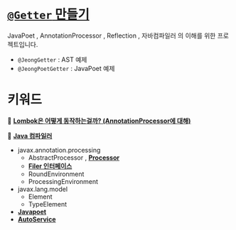 # [**`@Getter` 만들기**](https://jdalma.github.io/docs/toy-project/Jeong-Lombok/#jeong-lombok-github)

JavaPoet , AnnotationProcessor , Reflection , 자바컴파일러 의 이해를 위한 프로젝트입니다.

- `@JeongGetter` : AST 예제
- `@JeongPoetGetter` : JavaPoet 예제

# **키워드**

📌 **[Lombok은 어떻게 동작하는걸까? (AnnotationProcessor에 대해)](https://jdalma.github.io/docs/java/Annotation%20Processor/)**

📌 **[Java 컴파일러](https://jdalma.github.io/docs/java/javac-principle/)**

- javax.annotation.processing
  - AbstractProcessor , **[Processor](https://docs.oracle.com/javase/8/docs/api/javax/annotation/processing/Processor.html)**
  - **[Filer 인터페이스](https://docs.oracle.com/en/java/javase/11/docs/api/java.compiler/javax/annotation/processing/Filer.html)**
  - RoundEnvironment
  - ProcessingEnvironment
- javax.lang.model
  - Element
  - TypeElement
-  **[Javapoet](https://github.com/square/javapoet)**
-  **[AutoService](https://github.com/google/auto/tree/master/service)**
